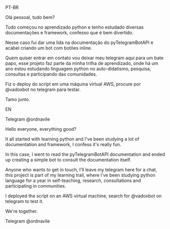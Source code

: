 PT-BR

Olá pessoal, tudo bem?

Tudo começou no aprendizado python e tenho estudado diversas documentações e framework, confesso que é bem divertido.

Nesse caso fui dar uma lida na documentação do pyTelegramBotAPI e acabei criando um bot com botões inline.

Quem quiser entrar em contato vou deixar meu telegram aqui para um bate papo, esse projeto faz parte da minha trilha de aprendizado, onde há um ano estou estudando linguagem python no auto-didatismo, pesquisa, consultas e participando das comunidades.

Fiz o deploy do script em uma máquina virtual AWS, procure por @vadoxbot no telegram para testar.

Tamo junto.

EN

Telegram @ordnavile

Hello everyone, everything good?

It all started with learning python and I've been studying a lot of documentation and framework, I confess it's really fun.

In this case, I went to read the pyTelegramBotAPI documentation and ended up creating a simple bot to consult the documentation itself.

Anyone who wants to get in touch, I'll leave my telegram here for a chat, this project is part of my learning trail, where I've been studying python language for a year in self-teaching, research, consultations and participating in communities.

I deployed the script on an AWS virtual machine, search for @vadoxbot on telegram to test it.

We're together.

Telegram @ordnavile


